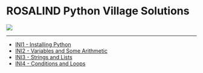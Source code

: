 # ROSALIND Python Village Solutions

![](https://rosalind.info/static/img/logo.png)

---

- [INI1 - Installing Python](./ini1)
- [INI2 - Variables and Some Arithmetic](./ini2/)
- [INI3 - Strings and Lists](./ini3/)
- [INI4 - Conditions and Loops](./ini4/)
<!-- 
- [INI5 - Working with Files]()
- [INI6 - Dictionaries]()
-->
